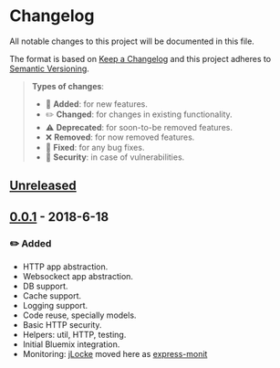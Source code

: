 # Changelog

All notable changes to this project will be documented in this file.

The format is based on [Keep a Changelog](http://keepachangelog.com/en/1.0.0/)
and this project adheres to [Semantic Versioning](http://semver.org/spec/v2.0.0.html).

> **Types of changes**:
>
> - 🎉 **Added**: for new features.
> - ✏️ **Changed**: for changes in existing functionality.
> - ⚠️ **Deprecated**: for soon-to-be removed features.
> - ❌ **Removed**: for now removed features.
> - 🐛 **Fixed**: for any bug fixes.
> - 👾 **Security**: in case of vulnerabilities.

## [Unreleased]

## [0.0.1] - 2018-6-18

### ✏️ Added

- HTTP app abstraction.
- Websockect app abstraction.
- DB support.
- Cache support.
- Logging support.
- Code reuse, specially models.
- Basic HTTP security.
- Helpers: util, HTTP, testing.
- Initial Bluemix integration.
- Monitoring: [jLocke](https://github.com/IBMResearch/jlocke) moved here as [express-monit](packages/hume-express-monit)

[unreleased]: https://github.com/IBMResearch/hume/compare/v0.0.1...HEAD
[0.0.1]: https://github.com/IBMResearch/hume/compare/40ae2fa5b031c2c3edd9981503f2cc7b08eb8d28...v0.0.1
